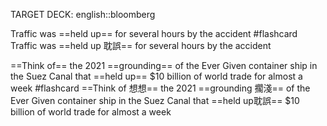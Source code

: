 TARGET DECK: english::bloomberg

Traffic was ==held up== for several hours by the accident #flashcard
Traffic was ==held up 耽誤== for several hours by the accident

==Think of== the 2021 ==grounding== of the Ever Given container ship in the Suez Canal that ==held up== $10 billion of world trade for almost a week #flashcard
==Think of 想想== the 2021 ==grounding 擱淺== of the Ever Given container ship in the Suez Canal that ==held up耽誤== $10 billion of world trade for almost a week



